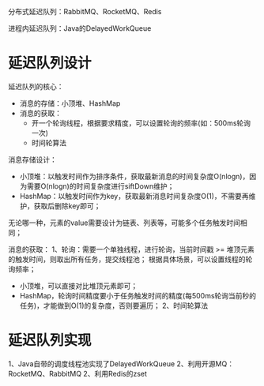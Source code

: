 分布式延迟队列：RabbitMQ、RocketMQ、Redis

进程内延迟队列：Java的DelayedWorkQueue

# 延迟队列设计

延迟队列的核心：
- 消息的存储：小顶堆、HashMap
- 消息的获取：
  - 开一个轮询线程，根据要求精度，可以设置轮询的频率(如：500ms轮询一次)
  - 时间轮算法

消息存储设计：
- 小顶堆：以触发时间作为排序条件，获取最新消息的时间复杂度O(nlogn)，因为需要O(nlogn)的时间复杂度进行siftDown维护；
- HashMap：以触发时间作为key，获取最新消息时间复杂度O(1)，不需要再维护，获取后删除key即可；

无论哪一种，元素的value需要设计为链表、列表等，可能多个任务触发时间相同；

消息的获取：
1、轮询：需要一个单独线程，进行轮询，当前时间戳 >= 堆顶元素的触发时间，则取出所有任务，提交线程池；
根据具体场景，可以设置线程的轮询频率；
- 小顶堆，可以直接对比堆顶元素即可；
- HashMap，轮询时间精度要小于任务触发时间的精度(每500ms轮询当前秒的任务)，才能做到O(1)的复杂度，否则要遍历；
2、时间轮算法


# 延迟队列实现
1、Java自带的调度线程池实现了DelayedWorkQueue
2、利用开源MQ：RocketMQ、RabbitMQ
2、利用Redis的zset
